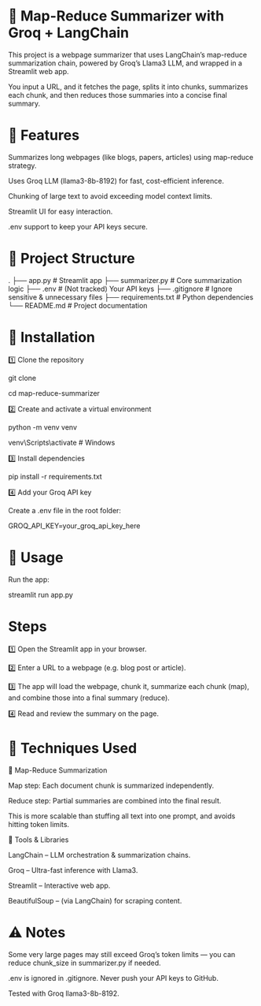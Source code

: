 # 📄 Map-Reduce Summarizer with Groq + LangChain

This project is a webpage summarizer that uses LangChain’s map-reduce summarization chain, powered by Groq’s Llama3 LLM, and wrapped in a Streamlit web app.

You input a URL, and it fetches the page, splits it into chunks, summarizes each chunk, and then reduces those summaries into a concise final summary.

# 🚀 Features

Summarizes long webpages (like blogs, papers, articles) using map-reduce strategy.

Uses Groq LLM (llama3-8b-8192) for fast, cost-efficient inference.

Chunking of large text to avoid exceeding model context limits.

Streamlit UI for easy interaction.

.env support to keep your API keys secure.

# 📂 Project Structure
.
├── app.py                # Streamlit app
├── summarizer.py         # Core summarization logic
├── .env                  # (Not tracked) Your API keys
├── .gitignore            # Ignore sensitive & unnecessary files
├── requirements.txt      # Python dependencies
└── README.md             # Project documentation

# 🔧 Installation

1️⃣ Clone the repository

git clone <your-repo-url>

cd map-reduce-summarizer

2️⃣ Create and activate a virtual environment

python -m venv venv

venv\Scripts\activate          # Windows

3️⃣ Install dependencies

pip install -r requirements.txt

4️⃣ Add your Groq API key

Create a .env file in the root folder:

GROQ_API_KEY=your_groq_api_key_here

# 📝 Usage

Run the app:

streamlit run app.py

# Steps

1️⃣ Open the Streamlit app in your browser.

2️⃣ Enter a URL to a webpage (e.g. blog post or article).

3️⃣ The app will load the webpage, chunk it, summarize each chunk (map), and combine those into a final summary (reduce).

4️⃣ Read and review the summary on the page.


# 📜 Techniques Used

🔷 Map-Reduce Summarization

Map step: Each document chunk is summarized independently.

Reduce step: Partial summaries are combined into the final result.

This is more scalable than stuffing all text into one prompt, and avoids hitting token limits.


🔷 Tools & Libraries

LangChain – LLM orchestration & summarization chains.

Groq – Ultra-fast inference with Llama3.

Streamlit – Interactive web app.

BeautifulSoup – (via LangChain) for scraping content.

# ⚠️ Notes
Some very large pages may still exceed Groq’s token limits — you can reduce chunk_size in summarizer.py if needed.

.env is ignored in .gitignore. Never push your API keys to GitHub.

Tested with Groq llama3-8b-8192.
